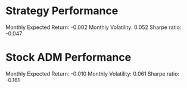 # Strategy Performance
Monthly Expected Return: -0.002
Monthly Volatility: 0.052
Sharpe ratio: -0.047
# Stock ADM Performance
Monthly Expected Return: -0.010
Monthly Volatility: 0.061
Sharpe ratio: -0.161
